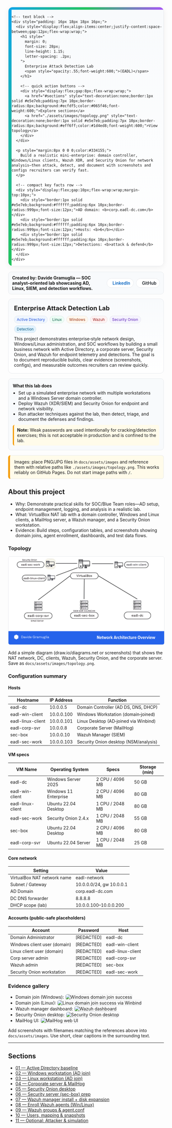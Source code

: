 <!-- EADL Hero Banner -->
<div style="
  margin: 6px 0 18px 0;
  border-radius: 14px;
  overflow: hidden;
  border: 1px solid #e5e7eb;
  box-shadow: 0 4px 18px rgba(2,6,23,.06);
">
  <!-- top gradient strip -->
  <div style="
    height: 8px;
    background: linear-gradient(90deg,#0ea5e9,#22c55e,#a855f7);
  "></div>

  <!-- content row -->
  <div style="
    display: grid;
    grid-template-columns: 10px 1fr;
    gap: 0;
    background: linear-gradient(180deg,#f8fafc 0%, #ffffff 100%);
  ">
    <!-- left color bar -->
    <div style="background: linear-gradient(180deg,#0ea5e9,#22c55e);"></div>

    <!-- text block -->
    <div style="padding: 16px 18px 18px 16px;">
      <div style="display:flex;align-items:center;justify-content:space-between;gap:12px;flex-wrap:wrap;">
        <h1 style="
          margin: 0;
          font-size: 28px;
          line-height: 1.15;
          letter-spacing: .2px;
        ">
          Enterprise Attack Detection Lab
          <span style="opacity:.55;font-weight:600;">(EADL)</span>
        </h1>

        <!-- quick action buttons -->
        <div style="display:flex;gap:8px;flex-wrap:wrap;">
          <a href="#sections" style="text-decoration:none;border:1px solid #e5e7eb;padding:7px 10px;border-radius:8px;background:#ecfdf5;color:#065f46;font-weight:600;">Explore sections</a>
          <a href="./assets/images/topology.png" style="text-decoration:none;border:1px solid #e5e7eb;padding:7px 10px;border-radius:8px;background:#eff6ff;color:#1d4ed8;font-weight:600;">View topology</a>
        </div>
      </div>

      <p style="margin:8px 0 0 0;color:#334155;">
        Build a realistic mini‑enterprise: domain controller, Windows/Linux clients, Wazuh XDR, and Security Onion for network analysis—then attack, detect, and document with screenshots and configs recruiters can verify fast.
      </p>

      <!-- compact key facts row -->
      <div style="display:flex;gap:10px;flex-wrap:wrap;margin-top:10px;">
        <div style="border:1px solid #e5e7eb;background:#ffffff;padding:6px 10px;border-radius:999px;font-size:12px;">AD domain: <b>corp.eadl-dc.com</b></div>
        <div style="border:1px solid #e5e7eb;background:#ffffff;padding:6px 10px;border-radius:999px;font-size:12px;">Hosts: <b>6</b></div>
        <div style="border:1px solid #e5e7eb;background:#ffffff;padding:6px 10px;border-radius:999px;font-size:12px;">Detections: <b>attack & defend</b></div>
      </div>
    </div>
  </div>
</div>




<!-- Top author bar with LinkedIn/GitHub -->
<div style="display:flex;justify-content:space-between;align-items:center;gap:12px;border:1px solid #e5e7eb;background:#f8fafc;padding:10px 12px;border-radius:10px;margin:6px 0 14px 0;">
  <div style="font-weight:700;">
    Created by: Davide Gramuglia — SOC analyst–oriented lab showcasing AD, Linux, SIEM, and detection workflows.
  </div>
  <div style="display:flex;gap:8px;align-items:center;">
    <a href="YOUR-LINKEDIN-URL" target="_blank" rel="noopener noreferrer" title="LinkedIn profile" style="display:inline-flex;align-items:center;gap:8px;text-decoration:none;border:1px solid #e5e7eb;padding:6px 10px;border-radius:999px;background:#ffffff;">
      <svg xmlns="http://www.w3.org/2000/svg" viewBox="0 0 448 512" width="18" height="18" aria-hidden="true"><path fill="#0a66c2" d="M100.28 448H7.4V148.9h92.88zm-46.44-340C24.86 108 0 83 0 52.9A52.9 52.9 0 0 1 53.84 0c29.5 0 53.84 24 53.84 52.9S83.33 108 53.84 108zM447.9 448h-92.4V302.4c0-34.7-.7-79.3-48.3-79.3-48.3 0-55.7 37.7-55.7 76.6V448h-92.4V148.9h88.7v40.8h1.3c12.3-23.4 42.4-48.3 87.3-48.3 93.5 0 110.7 61.5 110.7 141.4z"/></svg>
      <span style="font-weight:600;color:#0a66c2;">LinkedIn</span>
    </a>
    <a href="YOUR-GITHUB-URL" target="_blank" rel="noopener noreferrer" title="GitHub profile" style="display:inline-flex;align-items:center;gap:8px;text-decoration:none;border:1px solid #e5e7eb;padding:6px 10px;border-radius:999px;background:#ffffff;">
      <svg xmlns="http://www.w3.org/2000/svg" viewBox="0 0 16 16" width="18" height="18" aria-hidden="true"><path fill="#24292f" d="M8 0C3.58 0 0 3.58 0 8a8 8 0 0 0 5.47 7.59c.4.07.55-.17.55-.38..."/></svg>
      <span style="font-weight:600;color:#24292f;">GitHub</span>
    </a>
  </div>
</div>

<!-- Hero header -->
<div style="border:1px solid #e5e7eb;background:linear-gradient(180deg,#f8fafc, #ffffff);padding:18px 18px;border-radius:12px;margin:10px 0 16px 0;">
  <div style="display:flex;flex-wrap:wrap;align-items:center;gap:12px;justify-content:space-between;">
    <div style="font-size:20px;font-weight:700;line-height:1.2;">Enterprise Attack Detection Lab</div>
    <div style="display:flex;gap:6px;flex-wrap:wrap;">
      <span style="border:1px solid #e5e7eb;background:#eff6ff;color:#1d4ed8;padding:4px 8px;border-radius:999px;font-size:12px;">Active Directory</span>
      <span style="border:1px solid #e5e7eb;background:#ecfdf5;color:#065f46;padding:4px 8px;border-radius:999px;font-size:12px;">Linux</span>
      <span style="border:1px solid #e5e7eb;background:#fff7ed;color:#9a3412;padding:4px 8px;border-radius:999px;font-size:12px;">Windows</span>
      <span style="border:1px solid #e5e7eb;background:#fef2f2;color:#991b1b;padding:4px 8px;border-radius:999px;font-size:12px;">Wazuh</span>
      <span style="border:1px solid #e5e7eb;background:#f5f3ff;color:#5b21b6;padding:4px 8px;border-radius:999px;font-size:12px;">Security Onion</span>
      <span style="border:1px solid #e5e7eb;background:#e0f2fe;color:#075985;padding:4px 8px;border-radius:999px;font-size:12px;">Detection</span>
    </div>
  </div>
  <p style="margin:10px 0 0 0;">
    This project demonstrates enterprise‑style network design, Windows/Linux administration, and SOC workflows by building a small business network with Active Directory, a corporate server, Security Onion, and Wazuh for endpoint telemetry and detections. The goal is to document reproducible builds, clear evidence (screenshots, configs), and measurable outcomes recruiters can review quickly.
  </p>
</div>

<!-- What this lab does: UX summary -->
<div style="border:1px solid #e5e7eb;background:#f8fafc;padding:14px;border-radius:10px;margin:10px 0 16px 0;">
  <p style="margin:0 0 6px 0;font-weight:700;">What this lab does</p>
  <ul style="margin:0;padding-left:18px;">
    <li>Set up a simulated enterprise network with multiple workstations and a Windows Server domain controller.</li>
    <li>Deploy Wazuh (XDR/SIEM) and Security Onion for endpoint and network visibility.</li>
    <li>Run attacker techniques against the lab, then detect, triage, and document the defenses and findings.</li>
  </ul>
  <div style="border-left:4px solid #f59e0b;background:#fffbea;padding:8px 10px;border-radius:6px;margin-top:10px;">
    <strong>Note:</strong> Weak passwords are used intentionally for cracking/detection exercises; this is not acceptable in production and is confined to the lab.
  </div>
</div>

<!-- Image tip -->
<div style="border:1px solid #e5e7eb;background:#fffbea;border-left:6px solid #f59e0b;padding:12px 14px;border-radius:8px;margin:12px 0;">
  <p style="margin:0;">
    Images: place PNG/JPG files in <code>docs/assets/images</code> and reference them with relative paths like
    <code>./assets/images/topology.png</code>. This works reliably on GitHub Pages. Do not start image paths with <code>/</code>.
  </p>
</div>

## About this project

- Why: Demonstrate practical skills for SOC/Blue Team roles—AD setup, endpoint management, logging, and analysis in a realistic lab.  
- What: VirtualBox NAT lab with a domain controller, Windows and Linux clients, a MailHog server, a Wazuh manager, and a Security Onion workstation.  
- Evidence: Build steps, configuration tables, and screenshots showing domain joins, agent enrollment, dashboards, and test data flows.

### Topology

<p align="center">
  <img src="./assets/images/topology.png" alt="EADL enterprise topology diagram" style="max-width:100%;border:1px solid #e5e7eb;border-radius:6px;">
</p>

<p style="margin:8px 0 0 0;">
  Add a simple diagram (draw.io/diagrams.net or screenshots) that shows the NAT network, DC, clients, Wazuh, Security Onion, and the corporate server. Save as <code>docs/assets/images/topology.png</code>.
</p>

### Configuration summary

#### Hosts

| Hostname | IP Address | Function |
|---|---|---|
| eadl-dc | 10.0.0.5 | Domain Controller (AD DS, DNS, DHCP) |
| eadl-win-client | 10.0.0.100 | Windows Workstation (domain‑joined) |
| eadl-linux-client | 10.0.0.101 | Linux Desktop (AD‑joined via Winbind) |
| eadl-corp-svr | 10.0.0.8 | Corporate Server (MailHog) |
| sec-box | 10.0.0.10 | Wazuh Manager (SIEM) |
| eadl-sec-work | 10.0.0.103 | Security Onion desktop (NSM/analysis) |

#### VM specs

| VM Name | Operating System | Specs | Storage (min) |
|---|---|---|---|
| eadl-dc | Windows Server 2025 | 2 CPU / 4096 MB | 50 GB |
| eadl-win-client | Windows 11 Enterprise | 2 CPU / 4096 MB | 80 GB |
| eadl-linux-client | Ubuntu 22.04 Desktop | 1 CPU / 2048 MB | 80 GB |
| eadl-sec-work | Security Onion 2.4.x | 1 CPU / 2048 MB | 55 GB |
| sec-box | Ubuntu 22.04 Desktop | 2 CPU / 4096 MB | 80 GB |
| eadl-corp-svr | Ubuntu 22.04 Server | 1 CPU / 2048 MB | 25 GB |

#### Core network

| Setting | Value |
|---|---|
| VirtualBox NAT network name | eadl-network |
| Subnet / Gateway | 10.0.0.0/24, gw 10.0.0.1 |
| AD Domain | corp.eadl-dc.com |
| DC DNS forwarder | 8.8.8.8 |
| DHCP scope (lab) | 10.0.0.100–10.0.0.200 |

#### Accounts (public‑safe placeholders)

| Account | Password | Host |
|---|---|---|
| Domain Administrator | [REDACTED] | eadl-dc |
| Windows client user (domain) | [REDACTED] | eadl-win-client |
| Linux client user (domain) | [REDACTED] | eadl-linux-client |
| Corp server admin | [REDACTED] | eadl-corp-svr |
| Wazuh admin | [REDACTED] | sec-box |
| Security Onion workstation | [REDACTED] | eadl-sec-work |

### Evidence gallery

- Domain join (Windows): <img src="./assets/images/win-join.png" alt="Windows domain join success" style="max-width:100%;border:1px solid #e5e7eb;border-radius:6px;">  
- Domain join (Linux): <img src="./assets/images/linux-join.png" alt="Linux domain join success via Winbind" style="max-width:100%;border:1px solid #e5e7eb;border-radius:6px;">  
- Wazuh manager dashboard: <img src="./assets/images/wazuh-ui.png" alt="Wazuh dashboard" style="max-width:100%;border:1px solid #e5e7eb;border-radius:6px;">  
- Security Onion desktop: <img src="./assets/images/so-desktop.png" alt="Security Onion desktop" style="max-width:100%;border:1px solid #e5e7eb;border-radius:6px;">  
- MailHog UI: <img src="./assets/images/mailhog-ui.png" alt="MailHog web UI" style="max-width:100%;border:1px solid #e5e7eb;border-radius:6px;">

<p style="margin:8px 0 0 0;">
  Add screenshots with filenames matching the references above into <code>docs/assets/images</code>. Use short, clear captions in the surrounding text.
</p>

---

## Sections

- [01 — Active Directory baseline](sections/01-ad-baseline.md)
- [02 — Windows workstation (AD join)](sections/02-windows-workstation.html)
- [03 — Linux workstation (AD join)](sections/03-linux-workstation.md)
- [04 — Corporate server & MailHog](sections/04-corporate-server-mailhog.md)
- [05 — Security Onion desktop](sections/05-security-onion-desktop.md)
- [06 — Security server (sec-box) prep](sections/06-security-server-sec-box.md)
- [07 — Wazuh manager install + disk expansion](sections/07-wazuh-manager-install.md)
- [08 — Enroll Wazuh agents (Win/Linux)](sections/08-wazuh-agents-enroll.md)
- [09 — Wazuh groups & agent.conf](sections/09-wazuh-groups-agentconf.md)
- [10 — Users, mapping & snapshots](sections/10-users-and-snapshots.md)
- [11 — Optional: Attacker & simulation](sections/11-attacker-simulation.md)
